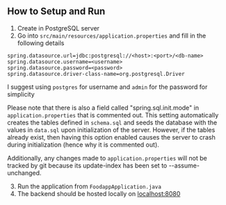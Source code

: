 
## How to Setup and Run

1. Create in PostgreSQL server
2. Go into `src/main/resources/application.properties` and fill in the following details
```
spring.datasource.url=jdbc:postgresql://<host>:<port>/<db-name>
spring.datasource.username=<username>
spring.datasource.password=<password>
spring.datasource.driver-class-name=org.postgresql.Driver

```

I suggest using `postgres` for username and `admin` for the password for simplicity

Please note that there is also a field called "spring.sql.init.mode" in `application.properties` that is commented out. This setting automatically creates the tables defined in `schema.sql` and seeds the database with the values in `data.sql` upon initialization of the server. However, if the tables already exist, then having this option enabled causes the server to crash during initialization (hence why it is commented out).

Additionally, any changes made to `application.properties` will not be tracked by git because its update-index has been set to --assume-unchanged.

3. Run the application from `FoodappApplication.java`
4. The backend should be hosted locally on [localhost:8080](localhost:8080)